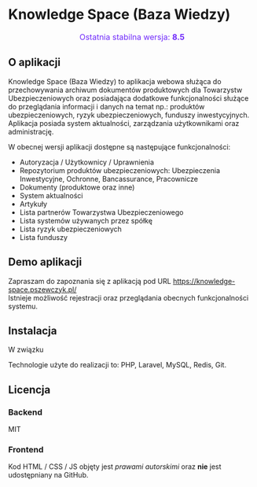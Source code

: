 # Knowledge Space (Baza Wiedzy)
<p align="center">
<span style="font-size: 16px; color: #702afb; ">Ostatnia stabilna wersja: <b>8.5</b></span>
</p>

## O aplikacji
Knowledge Space (Baza Wiedzy) to aplikacja webowa służąca do przechowywania archiwum dokumentów produktowych dla Towarzystw Ubezpieczeniowych oraz posiadająca dodatkowe funkcjonalności służące do przeglądania informacji i danych na temat np.: produktów ubezpieczeniowych, ryzyk ubezpieczeniowych, funduszy inwestycyjnych. Aplikacja posiada system aktualności, zarządzania użytkownikami oraz administrację.

W obecnej wersji aplikacji dostępne są następujące funkcjonalności:
- Autoryzacja / Użytkownicy / Uprawnienia
- Repozytorium produktów ubezpieczeniowych: Ubezpieczenia Inwestycyjne, Ochronne, Bancassurance, Pracownicze
- Dokumenty (produktowe oraz inne)
- System aktualności
- Artykuły
- Lista partnerów Towarzystwa Ubezpieczeniowego
- Lista systemów używanych przez spółkę
- Lista ryzyk ubezpieczeniowych
- Lista funduszy

## Demo aplikacji
Zapraszam do zapoznania się z aplikacją pod URL https://knowledge-space.pszewczyk.pl/<br>
Istnieje możliwość rejestracji oraz przeglądania obecnych funkcjonalności systemu.

## Instalacja
W związku 


Technologie użyte do realizacji to: PHP, Laravel, MySQL, Redis, Git.
## Licencja
### Backend
MIT

### Frontend
Kod HTML / CSS / JS objęty jest *prawami autorskimi* oraz **nie** jest udostępniany na GitHub.
